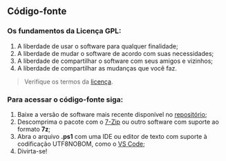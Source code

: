 ## Código-fonte

### Os fundamentos da Licença GPL:
1. A liberdade de usar o software para qualquer finalidade;
2. A liberdade de mudar o software de acordo com suas necessidades;
3. A liberdade de compartilhar o software com seus amigos e vizinhos;
4. A liberdade de compartilhar as mudanças que você faz.

> Verifique os termos da [licença](https://github.com/2uj1m28ohz/autopilot/blob/main/LICENSE).

### Para acessar o código-fonte siga:
1. Baixe a versão de software mais recente disponível no [repositório](https://github.com/2uj1m28ohz/autopilot/releases);
2. Descomprima o pacote com o [7-Zip](https://www.7-zip.org) ou outro software com suporte ao formato **7z**;
3. Abra o arquivo **.ps1** com uma IDE ou editor de texto com suporte à codificação UTF8NOBOM, como o [VS Code](https://github.com/microsoft/vscode);
4. Divirta-se!
